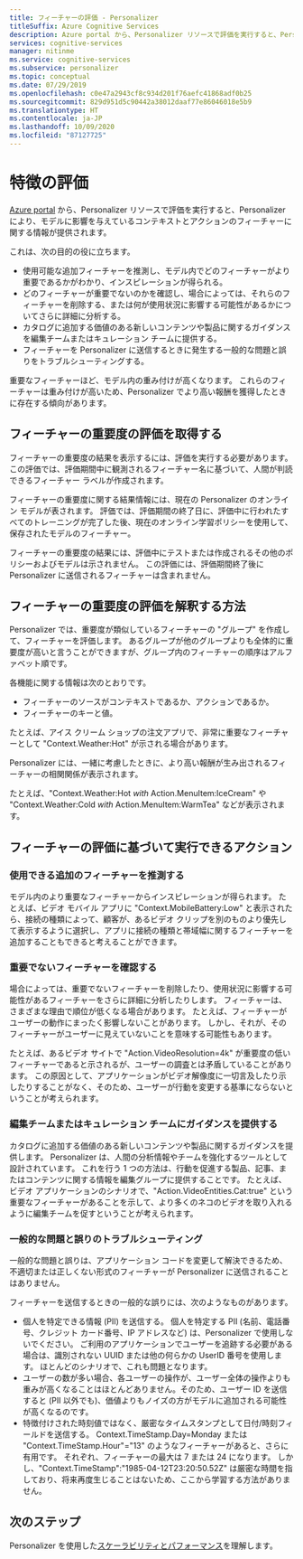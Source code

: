 ```yaml
---
title: フィーチャーの評価 - Personalizer
titleSuffix: Azure Cognitive Services
description: Azure portal から、Personalizer リソースで評価を実行すると、Personalizer により、モデルに影響を与えているコンテキストとアクションのフィーチャーに関する情報が提供されます。
services: cognitive-services
manager: nitinme
ms.service: cognitive-services
ms.subservice: personalizer
ms.topic: conceptual
ms.date: 07/29/2019
ms.openlocfilehash: c0e47a2943cf8c934d201f76aefc41868adf0b25
ms.sourcegitcommit: 829d951d5c90442a38012daaf77e86046018e5b9
ms.translationtype: HT
ms.contentlocale: ja-JP
ms.lasthandoff: 10/09/2020
ms.locfileid: "87127725"
---
```

# <a name="feature-evaluation"></a>特徴の評価

[Azure portal](https://portal.azure.com) から、Personalizer リソースで評価を実行すると、Personalizer により、モデルに影響を与えているコンテキストとアクションのフィーチャーに関する情報が提供されます。 

これは、次の目的の役に立ちます。

* 使用可能な追加フィーチャーを推測し、モデル内でどのフィーチャーがより重要であるかがわかり、インスピレーションが得られる。
* どのフィーチャーが重要でないのかを確認し、場合によっては、それらのフィーチャーを削除する、または何が使用状況に影響する可能性があるかについてさらに詳細に分析する。
* カタログに追加する価値のある新しいコンテンツや製品に関するガイダンスを編集チームまたはキュレーション チームに提供する。
* フィーチャーを Personalizer に送信するときに発生する一般的な問題と誤りをトラブルシューティングする。

重要なフィーチャーほど、モデル内の重み付けが高くなります。 これらのフィーチャーは重み付けが高いため、Personalizer でより高い報酬を獲得したときに存在する傾向があります。

## <a name="getting-feature-importance-evaluation"></a>フィーチャーの重要度の評価を取得する

フィーチャーの重要度の結果を表示するには、評価を実行する必要があります。 この評価では、評価期間中に観測されるフィーチャー名に基づいて、人間が判読できるフィーチャー ラベルが作成されます。

フィーチャーの重要度に関する結果情報には、現在の Personalizer のオンライン モデルが表されます。 評価では、評価期間の終了日に、評価中に行われたすべてのトレーニングが完了した後、現在のオンライン学習ポリシーを使用して、保存されたモデルのフィーチャー。 

フィーチャーの重要度の結果には、評価中にテストまたは作成されるその他のポリシーおよびモデルは示されません。  この評価には、評価期間終了後に Personalizer に送信されるフィーチャーは含まれません。

## <a name="how-to-interpret-the-feature-importance-evaluation"></a>フィーチャーの重要度の評価を解釈する方法

Personalizer では、重要度が類似しているフィーチャーの "グループ" を作成して、フィーチャーを評価します。 あるグループが他のグループよりも全体的に重要度が高いと言うことができますが、グループ内のフィーチャーの順序はアルファベット順です。

各機能に関する情報は次のとおりです。

* フィーチャーのソースがコンテキストであるか、アクションであるか。
* フィーチャーのキーと値。

たとえば、アイス クリーム ショップの注文アプリで、非常に重要なフィーチャーとして "Context.Weather:Hot" が示される場合があります。

Personalizer には、一緒に考慮したときに、より高い報酬が生み出されるフィーチャーの相関関係が表示されます。

たとえば、"Context.Weather:Hot *with* Action.MenuItem:IceCream" や "Context.Weather:Cold *with* Action.MenuItem:WarmTea" などが表示されます。

## <a name="actions-you-can-take-based-on-feature-evaluation"></a>フィーチャーの評価に基づいて実行できるアクション

### <a name="imagine-additional-features-you-could-use"></a>使用できる追加のフィーチャーを推測する

モデル内のより重要なフィーチャーからインスピレーションが得られます。 たとえば、ビデオ モバイル アプリに "Context.MobileBattery:Low" と表示されたら、接続の種類によって、顧客が、あるビデオ クリップを別のものより優先して表示するように選択し、アプリに接続の種類と帯域幅に関するフィーチャーを追加することもできると考えることができます。

### <a name="see-what-features-are-not-important"></a>重要でないフィーチャーを確認する

場合によっては、重要でないフィーチャーを削除したり、使用状況に影響する可能性があるフィーチャーをさらに詳細に分析したりします。 フィーチャーは、さまざまな理由で順位が低くなる場合があります。 たとえば、フィーチャーがユーザーの動作にまったく影響しないことがあります。 しかし、それが、そのフィーチャーがユーザーに見えていないことを意味する可能性もあります。 

たとえば、あるビデオ サイトで "Action.VideoResolution=4k" が重要度の低いフィーチャーであると示されるが、ユーザーの調査とは矛盾していることがあります。 この原因として、アプリケーションがビデオ解像度に一切言及したり示したりすることがなく、そのため、ユーザーが行動を変更する基準にならないということが考えられます。

### <a name="provide-guidance-to-editorial-or-curation-teams"></a>編集チームまたはキュレーション チームにガイダンスを提供する

カタログに追加する価値のある新しいコンテンツや製品に関するガイダンスを提供します。 Personalizer は、人間の分析情報やチームを強化するツールとして設計されています。 これを行う 1 つの方法は、行動を促進する製品、記事、またはコンテンツに関する情報を編集グループに提供することです。 たとえば、ビデオ アプリケーションのシナリオで、"Action.VideoEntities.Cat:true" という重要なフィーチャーがあることを示して、より多くのネコのビデオを取り入れるように編集チームを促すということが考えられます。

### <a name="troubleshoot-common-problems-and-mistakes"></a>一般的な問題と誤りのトラブルシューティング

一般的な問題と誤りは、アプリケーション コードを変更して解決できるため、不適切または正しくない形式のフィーチャーが Personalizer に送信されることはありません。 

フィーチャーを送信するときの一般的な誤りには、次のようなものがあります。

* 個人を特定できる情報 (PII) を送信する。 個人を特定する PII (名前、電話番号、クレジット カード番号、IP アドレスなど) は、Personalizer で使用しないでください。 ご利用のアプリケーションでユーザーを追跡する必要がある場合は、識別されない UUID または他の何らかの UserID 番号を使用します。 ほとんどのシナリオで、これも問題となります。
* ユーザーの数が多い場合、各ユーザーの操作が、ユーザー全体の操作よりも重みが高くなることはほとんどありません。そのため、ユーザー ID を送信すると (PII 以外でも)、価値よりもノイズの方がモデルに追加される可能性が高くなるのです。
* 特徴付けされた時刻値ではなく、厳密なタイムスタンプとして日付/時刻フィールドを送信する。 Context.TimeStamp.Day=Monday または "Context.TimeStamp.Hour"="13" のようなフィーチャーがあると、さらに有用です。 それぞれ、フィーチャーの最大は 7 または 24 になります。 しかし、"Context.TimeStamp":"1985-04-12T23:20:50.52Z" は厳密な時間を指しており、将来再度生じることはないため、ここから学習する方法がありません。

## <a name="next-steps"></a>次のステップ

Personalizer を使用した[スケーラビリティとパフォーマンス](concepts-scalability-performance.md)を理解します。

